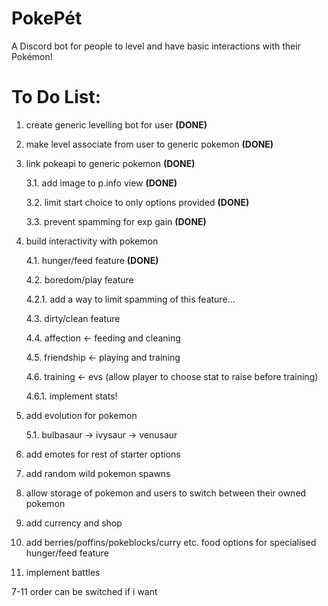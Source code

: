 # PokePét
A Discord bot for people to level and have basic interactions with their Pokémon!

# To Do List:
1. create generic levelling bot for user **(DONE)**

2. make level associate from user to generic pokemon **(DONE)**

3. link pokeapi to generic pokemon **(DONE)**
    
    3.1. add image to p.info view **(DONE)**
    
    3.2. limit start choice to only options provided **(DONE)**
    
    3.3. prevent spamming for exp gain **(DONE)**

4. build interactivity with pokemon
    
    4.1. hunger/feed feature **(DONE)**
    
    4.2. boredom/play feature
        
      4.2.1. add a way to limit spamming of this feature...
    
    4.3. dirty/clean feature
    
    4.4. affection <- feeding and cleaning
    
    4.5. friendship <- playing and training 
    
    4.6. training <- evs (allow player to choose stat to raise before training)
        
      4.6.1. implement stats!
     
5. add evolution for pokemon
    
    5.1. bulbasaur -> ivysaur -> venusaur

6. add emotes for rest of starter options

7. add random wild pokemon spawns

8. allow storage of pokemon and users to switch between their owned pokemon

9. add currency and shop

10. add berries/poffins/pokeblocks/curry etc. food options for specialised hunger/feed feature

11. implement battles

7-11 order can be switched if i want
